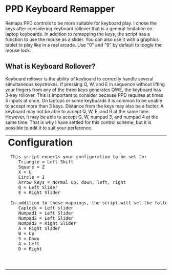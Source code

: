 # PPD Keyboard Remapper
Remaps PPD controls to be more suitable for keyboard play. I chose the keys after considering keyboard rollover that is a general limitation on laptop keyboards. In addition to remapping the keys, the script has a function to use the mouse as a slider. You can also use it with a graphics tablet to play like in a real arcade. Use "0" and "9" by default to toogle the mouse lock.

**What is Keyboard Rollover?**
----------------------------------------------------------------------------------------------------------------------------
Keyboard rollover is the ability of keyboard to correctly handle several simultaneous keystrokes. If pressing Q, W, and E in sequence without lifting your fingers from any of the three keys generates QWE, the keyboard has 3-key rollover. This is important to consider because PPD requires at times 5 inputs at once. On laptops or some keyboards it is common to be unable to accept more than 3 keys. Distance from the keys may also be a factor. A keyboard may not be able to accept Q, W, E, and R at the same time. However, it may be able to accept Q, W, numpad 3, and numpad 4 at the same time. That is why I have settled for this control scheme, but it is possible to edit it to suit your perference.
               
<table border="0">
 <tr>
    <td><b style="font-size:30px">Configuration</b></td>
    <td><b style="font-size:30px">Image</b></td>
 </tr>
 <tr>
    <td>
     
     This script expects your configuration to be set to: 
        Triangle = Left Shift 
        Square = Z  
        X = U  
        Circle = I  
        Arrow keys = Normal up, down, left, right  
        Q = Left Slider  
        E = Right Slider
     
     In addition to these mappings, the script will set the following bindings:
        Caplock = Left slider  
        Numpad1 = Left Slider  
        Numpad2 = Left Slider  
        Numpad3 = Right Slider  
        A = Right Slider  
        W = Up  
        S = Down  
        A = Left  
        D = Right
&nbsp;&nbsp;&nbsp;&nbsp;&nbsp;&nbsp;&nbsp;&nbsp;&nbsp;&nbsp;&nbsp;&nbsp;&nbsp;&nbsp;&nbsp;&nbsp;&nbsp;&nbsp;&nbsp;&nbsp;&nbsp;&nbsp;&nbsp;&nbsp;&nbsp;&nbsp;&nbsp;&nbsp;&nbsp;&nbsp;&nbsp;&nbsp;&nbsp;&nbsp;&nbsp;&nbsp;&nbsp;&nbsp;&nbsp;&nbsp;&nbsp;&nbsp;&nbsp;&nbsp;&nbsp;&nbsp;&nbsp;&nbsp;&nbsp;&nbsp;&nbsp;&nbsp;&nbsp;&nbsp;&nbsp;&nbsp;&nbsp;&nbsp;&nbsp;&nbsp;&nbsp;&nbsp;&nbsp;&nbsp;&nbsp;&nbsp;&nbsp;&nbsp;&nbsp;&nbsp;&nbsp;&nbsp;&nbsp;&nbsp;&nbsp;&nbsp;&nbsp;&nbsp;&nbsp;&nbsp;&nbsp;&nbsp;&nbsp;&nbsp;&nbsp;&nbsp;&nbsp;&nbsp;&nbsp;&nbsp;&nbsp;&nbsp;&nbsp;&nbsp;&nbsp;&nbsp;&nbsp;&nbsp;&nbsp;&nbsp;&nbsp;&nbsp;&nbsp;&nbsp;&nbsp;&nbsp;&nbsp;&nbsp;&nbsp;&nbsp;&nbsp;&nbsp;&nbsp;&nbsp;&nbsp;&nbsp;&nbsp;&nbsp;&nbsp;&nbsp;&nbsp;&nbsp;&nbsp;&nbsp;&nbsp;&nbsp;&nbsp;&nbsp;&nbsp;&nbsp;&nbsp;&nbsp;&nbsp;&nbsp;&nbsp;&nbsp;&nbsp;&nbsp;&nbsp;&nbsp;&nbsp;&nbsp;&nbsp;&nbsp;&nbsp;&nbsp;&nbsp;&nbsp;&nbsp;&nbsp;&nbsp;.
    <td>
     ![Screenshot 2022-03-15 204216](https://user-images.githubusercontent.com/100814612/158513063-e951846a-d963-4b0e-a322-594f1edfca90.png)</td>
 </tr>
</table>

